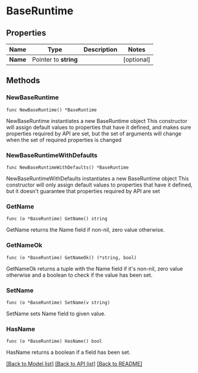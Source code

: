 # BaseRuntime

## Properties

Name | Type | Description | Notes
------------ | ------------- | ------------- | -------------
**Name** | Pointer to **string** |  | [optional] 

## Methods

### NewBaseRuntime

`func NewBaseRuntime() *BaseRuntime`

NewBaseRuntime instantiates a new BaseRuntime object
This constructor will assign default values to properties that have it defined,
and makes sure properties required by API are set, but the set of arguments
will change when the set of required properties is changed

### NewBaseRuntimeWithDefaults

`func NewBaseRuntimeWithDefaults() *BaseRuntime`

NewBaseRuntimeWithDefaults instantiates a new BaseRuntime object
This constructor will only assign default values to properties that have it defined,
but it doesn't guarantee that properties required by API are set

### GetName

`func (o *BaseRuntime) GetName() string`

GetName returns the Name field if non-nil, zero value otherwise.

### GetNameOk

`func (o *BaseRuntime) GetNameOk() (*string, bool)`

GetNameOk returns a tuple with the Name field if it's non-nil, zero value otherwise
and a boolean to check if the value has been set.

### SetName

`func (o *BaseRuntime) SetName(v string)`

SetName sets Name field to given value.

### HasName

`func (o *BaseRuntime) HasName() bool`

HasName returns a boolean if a field has been set.


[[Back to Model list]](../README.md#documentation-for-models) [[Back to API list]](../README.md#documentation-for-api-endpoints) [[Back to README]](../README.md)


